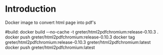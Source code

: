 # Introduction 
Docker image to convert html page into pdf's

#build:
docker build --no-cache -t greter/html2pdfchromium:release-0.10.3 .
docker push greter/html2pdfchromium:release-0.10.3
docker tag greter/html2pdfchromium:release-0.10.3 greter/html2pdfchromium:latest
docker push greter/html2pdfchromium:latest